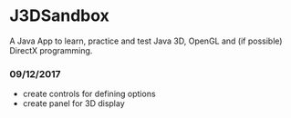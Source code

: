 # J3DSandbox
A Java App to learn, practice and test Java 3D, OpenGL and (if possible) DirectX programming.

### 09/12/2017
* create controls for defining options
* create panel for 3D display